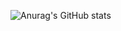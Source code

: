 ![Anurag's GitHub stats](https://github-readme-stats.vercel.app/api?username=RonitYon2112&show_icons=true&theme=highcontrast)
